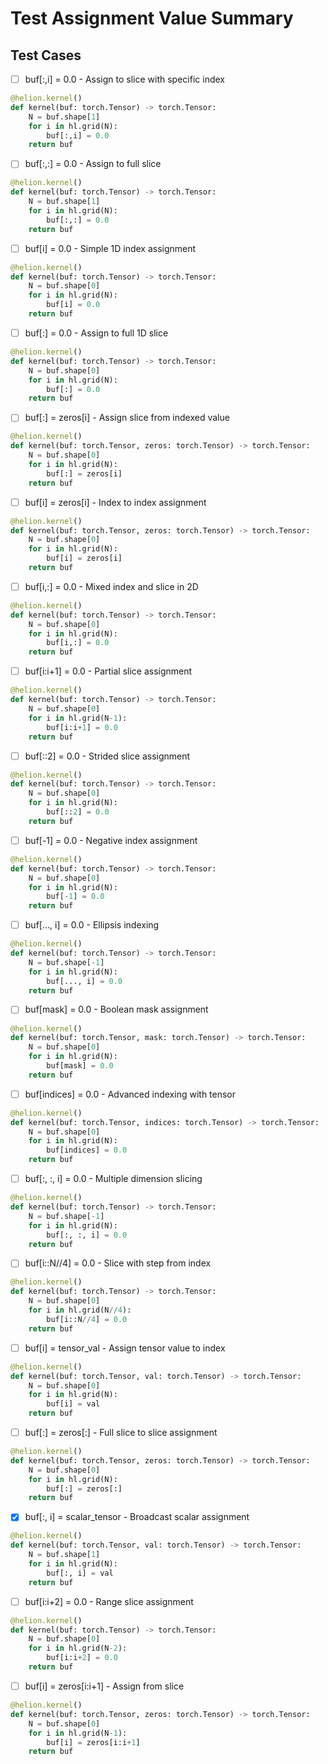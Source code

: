 # Test Assignment Value Summary

## Test Cases

- [ ] buf[:,i] = 0.0 - Assign to slice with specific index
```python
@helion.kernel()
def kernel(buf: torch.Tensor) -> torch.Tensor:
    N = buf.shape[1]
    for i in hl.grid(N):
        buf[:,i] = 0.0
    return buf
```

- [ ] buf[:,:] = 0.0 - Assign to full slice
```python
@helion.kernel()
def kernel(buf: torch.Tensor) -> torch.Tensor:
    N = buf.shape[1]
    for i in hl.grid(N):
        buf[:,:] = 0.0
    return buf
```

- [ ] buf[i] = 0.0 - Simple 1D index assignment
```python
@helion.kernel()
def kernel(buf: torch.Tensor) -> torch.Tensor:
    N = buf.shape[0]
    for i in hl.grid(N):
        buf[i] = 0.0
    return buf
```

- [ ] buf[:] = 0.0 - Assign to full 1D slice
```python
@helion.kernel()
def kernel(buf: torch.Tensor) -> torch.Tensor:
    N = buf.shape[0]
    for i in hl.grid(N):
        buf[:] = 0.0
    return buf
```

- [ ] buf[:] = zeros[i] - Assign slice from indexed value
```python
@helion.kernel()
def kernel(buf: torch.Tensor, zeros: torch.Tensor) -> torch.Tensor:
    N = buf.shape[0]
    for i in hl.grid(N):
        buf[:] = zeros[i]
    return buf
```

- [ ] buf[i] = zeros[i] - Index to index assignment
```python
@helion.kernel()
def kernel(buf: torch.Tensor, zeros: torch.Tensor) -> torch.Tensor:
    N = buf.shape[0]
    for i in hl.grid(N):
        buf[i] = zeros[i]
    return buf
```

- [ ] buf[i,:] = 0.0 - Mixed index and slice in 2D
```python
@helion.kernel()
def kernel(buf: torch.Tensor) -> torch.Tensor:
    N = buf.shape[0]
    for i in hl.grid(N):
        buf[i,:] = 0.0
    return buf
```

- [ ] buf[i:i+1] = 0.0 - Partial slice assignment
```python
@helion.kernel()
def kernel(buf: torch.Tensor) -> torch.Tensor:
    N = buf.shape[0]
    for i in hl.grid(N-1):
        buf[i:i+1] = 0.0
    return buf
```

- [ ] buf[::2] = 0.0 - Strided slice assignment
```python
@helion.kernel()
def kernel(buf: torch.Tensor) -> torch.Tensor:
    N = buf.shape[0]
    for i in hl.grid(N):
        buf[::2] = 0.0
    return buf
```

- [ ] buf[-1] = 0.0 - Negative index assignment
```python
@helion.kernel()
def kernel(buf: torch.Tensor) -> torch.Tensor:
    N = buf.shape[0]
    for i in hl.grid(N):
        buf[-1] = 0.0
    return buf
```

- [ ] buf[..., i] = 0.0 - Ellipsis indexing
```python
@helion.kernel()
def kernel(buf: torch.Tensor) -> torch.Tensor:
    N = buf.shape[-1]
    for i in hl.grid(N):
        buf[..., i] = 0.0
    return buf
```

- [ ] buf[mask] = 0.0 - Boolean mask assignment
```python
@helion.kernel()
def kernel(buf: torch.Tensor, mask: torch.Tensor) -> torch.Tensor:
    N = buf.shape[0]
    for i in hl.grid(N):
        buf[mask] = 0.0
    return buf
```

- [ ] buf[indices] = 0.0 - Advanced indexing with tensor
```python
@helion.kernel()
def kernel(buf: torch.Tensor, indices: torch.Tensor) -> torch.Tensor:
    N = buf.shape[0]
    for i in hl.grid(N):
        buf[indices] = 0.0
    return buf
```

- [ ] buf[:, :, i] = 0.0 - Multiple dimension slicing
```python
@helion.kernel()
def kernel(buf: torch.Tensor) -> torch.Tensor:
    N = buf.shape[-1]
    for i in hl.grid(N):
        buf[:, :, i] = 0.0
    return buf
```

- [ ] buf[i::N//4] = 0.0 - Slice with step from index
```python
@helion.kernel()
def kernel(buf: torch.Tensor) -> torch.Tensor:
    N = buf.shape[0]
    for i in hl.grid(N//4):
        buf[i::N//4] = 0.0
    return buf
```

- [ ] buf[i] = tensor_val - Assign tensor value to index
```python
@helion.kernel()
def kernel(buf: torch.Tensor, val: torch.Tensor) -> torch.Tensor:
    N = buf.shape[0]
    for i in hl.grid(N):
        buf[i] = val
    return buf
```

- [ ] buf[:] = zeros[:] - Full slice to slice assignment
```python
@helion.kernel()
def kernel(buf: torch.Tensor, zeros: torch.Tensor) -> torch.Tensor:
    N = buf.shape[0]
    for i in hl.grid(N):
        buf[:] = zeros[:]
    return buf
```

- [x] buf[:, i] = scalar_tensor - Broadcast scalar assignment
```python
@helion.kernel()
def kernel(buf: torch.Tensor, val: torch.Tensor) -> torch.Tensor:
    N = buf.shape[1]
    for i in hl.grid(N):
        buf[:, i] = val
    return buf
```

- [ ] buf[i:i+2] = 0.0 - Range slice assignment
```python
@helion.kernel()
def kernel(buf: torch.Tensor) -> torch.Tensor:
    N = buf.shape[0]
    for i in hl.grid(N-2):
        buf[i:i+2] = 0.0
    return buf
```

- [ ] buf[i] = zeros[i:i+1] - Assign from slice
```python
@helion.kernel()
def kernel(buf: torch.Tensor, zeros: torch.Tensor) -> torch.Tensor:
    N = buf.shape[0]
    for i in hl.grid(N-1):
        buf[i] = zeros[i:i+1]
    return buf
```